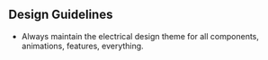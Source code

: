 ## Design Guidelines
- Always maintain the electrical design theme for all components, animations, features, everything.